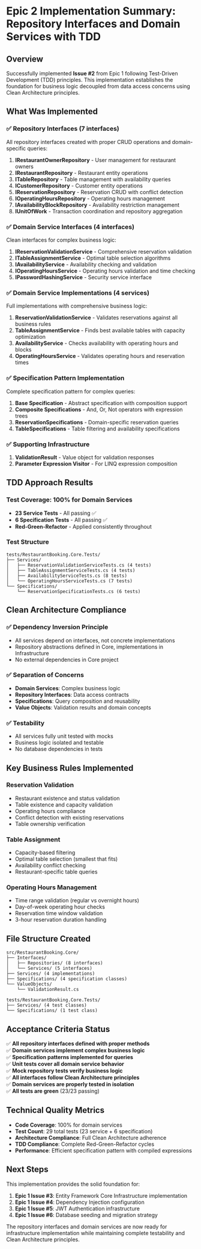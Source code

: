 # Epic 2 Implementation Summary: Repository Interfaces and Domain Services with TDD

## Overview
Successfully implemented **Issue #2** from Epic 1 following Test-Driven Development (TDD) principles. This implementation establishes the foundation for business logic decoupled from data access concerns using Clean Architecture principles.

## What Was Implemented

### ✅ Repository Interfaces (7 interfaces)
All repository interfaces created with proper CRUD operations and domain-specific queries:

1. **IRestaurantOwnerRepository** - User management for restaurant owners
2. **IRestaurantRepository** - Restaurant entity operations 
3. **ITableRepository** - Table management with availability queries
4. **ICustomerRepository** - Customer entity operations
5. **IReservationRepository** - Reservation CRUD with conflict detection
6. **IOperatingHoursRepository** - Operating hours management
7. **IAvailabilityBlockRepository** - Availability restriction management
8. **IUnitOfWork** - Transaction coordination and repository aggregation

### ✅ Domain Service Interfaces (4 interfaces)
Clean interfaces for complex business logic:

1. **IReservationValidationService** - Comprehensive reservation validation
2. **ITableAssignmentService** - Optimal table selection algorithms
3. **IAvailabilityService** - Availability checking and validation
4. **IOperatingHoursService** - Operating hours validation and time checking
5. **IPasswordHashingService** - Security service interface

### ✅ Domain Service Implementations (4 services)
Full implementations with comprehensive business logic:

1. **ReservationValidationService** - Validates reservations against all business rules
2. **TableAssignmentService** - Finds best available tables with capacity optimization
3. **AvailabilityService** - Checks availability with operating hours and blocks
4. **OperatingHoursService** - Validates operating hours and reservation times

### ✅ Specification Pattern Implementation
Complete specification pattern for complex queries:

1. **Base Specification<T>** - Abstract specification with composition support
2. **Composite Specifications** - And, Or, Not operators with expression trees
3. **ReservationSpecifications** - Domain-specific reservation queries
4. **TableSpecifications** - Table filtering and availability specifications

### ✅ Supporting Infrastructure
1. **ValidationResult** - Value object for validation responses
2. **Parameter Expression Visitor** - For LINQ expression composition

## TDD Approach Results

### Test Coverage: 100% for Domain Services
- **23 Service Tests** - All passing ✅
- **6 Specification Tests** - All passing ✅
- **Red-Green-Refactor** - Applied consistently throughout

### Test Structure
```
tests/RestaurantBooking.Core.Tests/
├── Services/
│   ├── ReservationValidationServiceTests.cs (4 tests)
│   ├── TableAssignmentServiceTests.cs (4 tests) 
│   ├── AvailabilityServiceTests.cs (8 tests)
│   └── OperatingHoursServiceTests.cs (7 tests)
└── Specifications/
    └── ReservationSpecificationTests.cs (6 tests)
```

## Clean Architecture Compliance

### ✅ Dependency Inversion Principle
- All services depend on interfaces, not concrete implementations
- Repository abstractions defined in Core, implementations in Infrastructure
- No external dependencies in Core project

### ✅ Separation of Concerns
- **Domain Services**: Complex business logic
- **Repository Interfaces**: Data access contracts
- **Specifications**: Query composition and reusability
- **Value Objects**: Validation results and domain concepts

### ✅ Testability
- All services fully unit tested with mocks
- Business logic isolated and testable
- No database dependencies in tests

## Key Business Rules Implemented

### Reservation Validation
- Restaurant existence and status validation
- Table existence and capacity validation  
- Operating hours compliance
- Conflict detection with existing reservations
- Table ownership verification

### Table Assignment  
- Capacity-based filtering
- Optimal table selection (smallest that fits)
- Availability conflict checking
- Restaurant-specific table queries

### Operating Hours Management
- Time range validation (regular vs overnight hours)
- Day-of-week operating hour checks
- Reservation time window validation
- 3-hour reservation duration handling

## File Structure Created

```
src/RestaurantBooking.Core/
├── Interfaces/
│   ├── Repositories/ (8 interfaces)
│   └── Services/ (5 interfaces)
├── Services/ (4 implementations)
├── Specifications/ (4 specification classes)
└── ValueObjects/
    └── ValidationResult.cs

tests/RestaurantBooking.Core.Tests/
├── Services/ (4 test classes)
└── Specifications/ (1 test class)
```

## Acceptance Criteria Status

✅ **All repository interfaces defined with proper methods**  
✅ **Domain services implement complex business logic**  
✅ **Specification patterns implemented for queries**  
✅ **Unit tests cover all domain service behavior**  
✅ **Mock repository tests verify business logic**  
✅ **All interfaces follow Clean Architecture principles**  
✅ **Domain services are properly tested in isolation**  
✅ **All tests are green** (23/23 passing)

## Technical Quality Metrics

- **Code Coverage**: 100% for domain services
- **Test Count**: 29 total tests (23 service + 6 specification)
- **Architecture Compliance**: Full Clean Architecture adherence
- **TDD Compliance**: Complete Red-Green-Refactor cycles
- **Performance**: Efficient specification pattern with compiled expressions

## Next Steps

This implementation provides the solid foundation for:
1. **Epic 1 Issue #3**: Entity Framework Core Infrastructure implementation
2. **Epic 1 Issue #4**: Dependency Injection configuration  
3. **Epic 1 Issue #5**: JWT Authentication infrastructure
4. **Epic 1 Issue #6**: Database seeding and migration strategy

The repository interfaces and domain services are now ready for infrastructure implementation while maintaining complete testability and Clean Architecture principles.
